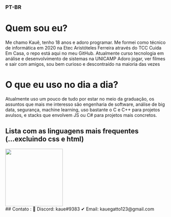 ### PT-BR
# Quem sou eu? 
Me chamo Kauê, tenho 18 anos e adoro programar. Me formei como técnico de informática em 2020 na Etec Aristóteles Ferreira através do TCC Cuida Em Casa, o repo está aqui no meu GitHub. Atualmente curso tecnologia em análise e desenvolvimento de sistemas na UNICAMP
Adoro jogar, ver filmes e sair com amigos, sou bem curioso e descontraído na maioria das vezes
# O que eu uso no dia a dia?
Atualmente uso um pouco de tudo por estar no meio da graduação, os assuntos que mais me interesso são engenharia de software, análise de big data, segurança, machine learning, uso bastante o C e C++ para projetos avulsos, e stacks que envolvem JS ou C# para projetos mais concretos. 
## Lista com as linguagens mais frequentes (...excluindo css e html)
<div>
  <img height="180em" src="https://github-readme-stats.vercel.app/api/top-langs/?username=kauegatto&hide=css,html&langs_count=5&theme=nightowl&layout=compact"/>
</div>
## Contato :
📲 Discord: kaue#9383
✔ Email: kauegatto123@gmail.com
